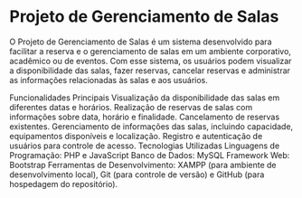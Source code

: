 # Projeto de Gerenciamento de Salas
O Projeto de Gerenciamento de Salas é um sistema desenvolvido para facilitar a reserva e o gerenciamento de salas em um ambiente corporativo, acadêmico ou de eventos. Com esse sistema, os usuários podem visualizar a disponibilidade das salas, fazer reservas, cancelar reservas e administrar as informações relacionadas às salas e aos usuários.

Funcionalidades Principais
Visualização da disponibilidade das salas em diferentes datas e horários.
Realização de reservas de salas com informações sobre data, horário e finalidade.
Cancelamento de reservas existentes.
Gerenciamento de informações das salas, incluindo capacidade, equipamentos disponíveis e localização.
Registro e autenticação de usuários para controle de acesso.
Tecnologias Utilizadas
Linguagens de Programação: PHP e JavaScript
Banco de Dados: MySQL
Framework Web: Bootstrap
Ferramentas de Desenvolvimento: XAMPP (para ambiente de desenvolvimento local), Git (para controle de versão) e GitHub (para hospedagem do repositório).